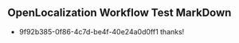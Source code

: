 ## OpenLocalization Workflow Test MarkDown
* 9f92b385-0f86-4c7d-be4f-40e24a0d0ff1 thanks!

<!--HONumber=Jul16_HO3-->



